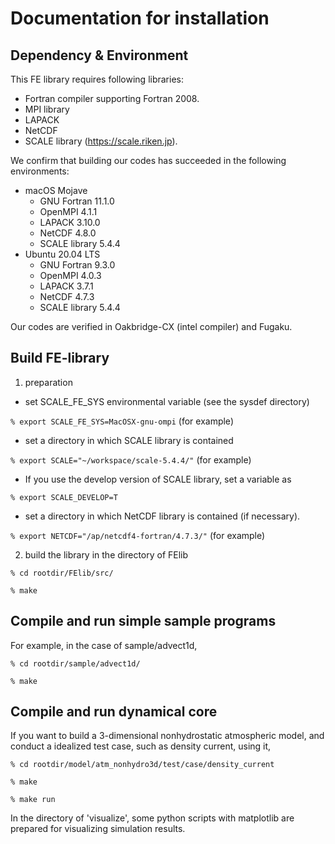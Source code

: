 # Documentation for installation 

## Dependency & Environment

This FE library requires following libraries: 
  - Fortran compiler supporting Fortran 2008. 
  - MPI library
  - LAPACK
  - NetCDF
  - SCALE library (https://scale.riken.jp). 

We confirm that building our codes has succeeded in the following environments:
  - macOS Mojave
    - GNU Fortran 11.1.0
    - OpenMPI 4.1.1
    - LAPACK 3.10.0
    - NetCDF 4.8.0
    - SCALE library 5.4.4
  - Ubuntu 20.04 LTS
    - GNU Fortran 9.3.0
    - OpenMPI 4.0.3
    - LAPACK 3.7.1
    - NetCDF 4.7.3
    - SCALE library 5.4.4

Our codes are verified in Oakbridge-CX (intel compiler) and Fugaku. 

## Build FE-library 

1. preparation
  - set SCALE_FE_SYS environmental variable (see the sysdef directory)

  `% export SCALE_FE_SYS=MacOSX-gnu-ompi`   (for example)

  - set a directory in which SCALE library is contained

  `% export SCALE="~/workspace/scale-5.4.4/"`   (for example)

  - If you use the develop version of SCALE library, set a variable as

  `% export SCALE_DEVELOP=T`

  - set a directory in which NetCDF library is contained (if necessary).

  `% export NETCDF="/ap/netcdf4-fortran/4.7.3/"`   (for example)

2. build the library in the directory of FElib

 `% cd rootdir/FElib/src/`

 `% make`

## Compile and run simple sample programs

 For example, in the case of sample/advect1d, 
 
 `% cd rootdir/sample/advect1d/`

 `% make`

## Compile and run dynamical core

 If you want to build a 3-dimensional nonhydrostatic atmospheric model, 
 and conduct a idealized test case, such as density current, using it, 
 
 `% cd rootdir/model/atm_nonhydro3d/test/case/density_current`

 `% make`

 `% make run`

 In the directory of 'visualize', some python scripts with matplotlib 
 are prepared for visualizing simulation results. 

